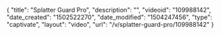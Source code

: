 {
    "title": "Splatter Guard Pro",
    "description": "",
    "videoid": "109988142",
    "date_created": "1502522270",
    "date_modified": "1504247456",
    "type": "captivate",
    "layout": "video",
    "url": "\/v\/splatter-guard-pro\/109988142"
}